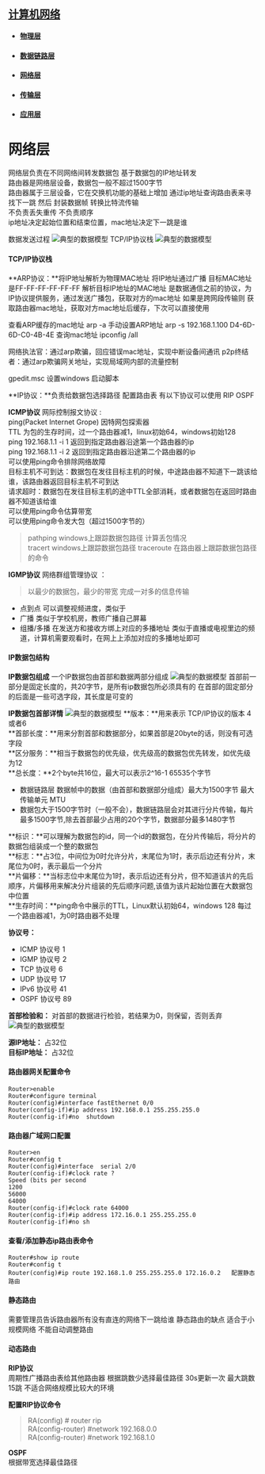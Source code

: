 ## [计算机网络](https://networkcv.github.io/2019/08/29/master/)
- #### [物理层](https://networkcv.github.io/2019/08/29/network-1-PhysicalLayer/)
- #### [数据链路层](https://networkcv.github.io/2019/08/29/network-2-DataLinkLayer/)
- #### [网络层](https://networkcv.github.io/2019/08/29/network-3-NetworkLayer/)
- #### [传输层](https://networkcv.github.io/2019/08/29/network-4-TransportLayer/)
- #### [应用层](https://networkcv.github.io/2019/08/29/network-5-ApplicationLayer/)

# 网络层

网络层负责在不同网络间转发数据包 基于数据包的IP地址转发  
路由器是网络层设备，数据包一般不超过1500字节  
路由器属于三层设备，它在交换机功能的基础上增加 通过ip地址查询路由表来寻找下一跳 然后 封装数据帧 转换比特流传输  
不负责丢失重传 不负责顺序  
ip地址决定起始位置和结束位置，mac地址决定下一跳是谁 

数据发送过程 ![典型的数据模型](./img/3-NetworkLayer/0.jpg)
TCP/IP协议栈 ![典型的数据模型](.\img\\3-NetworkLayer\1.jpg)

#### TCP/IP协议栈
**ARP协议：**将IP地址解析为物理MAC地址
将IP地址通过广播 目标MAC地址是FF-FF-FF-FF-FF-FF 解析目标IP地址的MAC地址
是数据通信之前的协议，为IP协议提供服务，通过发送广播包，获取对方的mac地址
如果是跨网段传输则 获取路由器mac地址，获取对方mac地址后缓存，下次可以直接使用

查看ARP缓存的mac地址 arp -a
手动设置ARP地址 arp -s 192.168.1.100 D4-6D-6D-C0-4B-4E
查询mac地址    ipconfig /all

网络执法官：通过arp欺骗，回应错误mac地址，实现中断设备间通讯
p2p终结者：通过arp欺骗网关地址，实现局域网内部的流量控制

gpedit.msc 设置windows 启动脚本

**IP协议：**负责给数据包选择路径 配置路由表 有以下协议可以使用 RIP OSPF 

**ICMP协议** 网际控制报文协议 :  
ping(Packet Internet Grope) 因特网包探索器   
TTL 为包的生存时间，过一个路由器减1，linux初始64，windows初始128  
ping 192.168.1.1 -i 1 返回到指定路由器沿途第一个路由器的ip  
ping 192.168.1.1 -i 2 返回到指定路由器沿途第二个路由器的ip  
可以使用ping命令排除网络故障  
目标主机不可到达：数据包在发往目标主机的时候，中途路由器不知道下一跳该给谁，该路由器返回目标主机不可到达  
请求超时：数据包在发往目标主机的途中TTL全部消耗，或者数据包在返回时路由器不知道该给谁  
可以使用ping命令估算带宽  
可以使用ping命令发大包（超过1500字节的）  

> pathping  windows上跟踪数据包路径 计算丢包情况  
> tracert   windows上跟踪数据包路径       traceroute  在路由器上跟踪数据包路径的命令  

**IGMP协议** 网络群组管理协议 ：
> 以最少的数据包，最少的带宽 完成一对多的信息传输
- 点到点  可以调整视频进度，类似于
- 广播   类似于学校机房，教师广播自己屏幕
- 组播/多播   在发送方和接收方绑上对应的多播地址 类似于直播或电视里边的频道，计算机需要观看时，在网上上添加对应的多播地址即可

#### IP数据包结构
**IP数据包组成**
一个IP数据包由首部和数据两部分组成
![典型的数据模型](.\img\\3-NetworkLayer\2.jpg)
首部前一部分是固定长度的，共20字节，是所有ip数据包所必须具有的
在首部的固定部分的后面是一些可选字段，其长度是可变的

**IP数据包首部详情** 
![典型的数据模型](.\img\\3-NetworkLayer\3.jpg)
**版本：**用来表示 TCP/IP协议的版本 4或者6  
**首部长度：**用来分割首部和数据部分，如果首部是20byte的话，则没有可选字段   
**区分服务：**相当于数据包的优先级，优先级高的数据包优先转发，如优先级为12  
**总长度：**2个byte共16位，最大可以表示2^16-1 65535个字节  
 - 数据链路层 数据帧中的数据（由首部和数据部分组成）最大为1500字节 最大传输单元 MTU
 - 数据包大于1500字节时（一般不会），数据链路层会对其进行分片传输，每片最多1500字节,除去首部最少占用的20个字节，数据部分最多1480字节

**标识：**可以理解为数据包的id，同一个id的数据包，在分片传输后，将分片的数据包组装成一个整的数据包  
**标志：**占3位，中间位为0时允许分片，末尾位为1时，表示后边还有分片，末尾位为0时，表示最后一个分片  
**片偏移：**当标志位中末尾位为1时，表示后边还有分片，但不知道该片的先后顺序，片偏移用来解决分片组装的先后顺序问题,该值为该片起始位置在大数据包中位置  
**生存时间：**ping命令中展示的TTL，Linux默认初始64，windows 128 每过一个路由器减1，为0时路由器不处理   

**协议号：**  
- ICMP 协议号 1  
- IGMP 协议号 2  
- TCP  协议号 6  
- UDP  协议号 17  
- IPv6 协议号 41  
- OSPF 协议号 89


**首部检验和：**  对首部的数据进行检验，若结果为0，则保留，否则丢弃  
![典型的数据模型](.\img\\3-NetworkLayer\4.jpg) 

**源IP地址：**  占32位  
**目标IP地址：**  占32位

#### 路由器网关配置命令

```doc
Router>enable
Router#configure terminal
Router(config)#interface fastEthernet 0/0
Router(config-if)#ip address 192.168.0.1 255.255.255.0
Router(config-if)#no  shutdown
```

#### 路由器广域网口配置

```doc
Router>en
Router#config t
Router(config)#interface  serial 2/0
Router(config-if)#clock rate ?
Speed (bits per second
1200           
56000          
64000          
Router(config-if)#clock rate 64000
Router(config-if)#ip address 172.16.0.1 255.255.255.0
Router(config-if)#no sh
```

#### 查看/添加静态ip路由表命令

```doc
Router#show ip route
Router#config t
Router(config)#ip route 192.168.1.0 255.255.255.0 172.16.0.2   配置静态路由  
```

#### 静态路由
需要管理员告诉路由器所有没有直连的网络下一跳给谁
静态路由的缺点 适合于小规模网络 不能自动调整路由

#### 动态路由
**RIP协议**  
周期性广播路由表给其他路由器 根据跳数少选择最佳路径 30s更新一次 最大跳数 15跳 不适合网络规模比较大的环境

**配置RIP协议命令**  
> RA(config) # router rip  
> RA(config-router) #network 192.168.0.0  
> RA(config-router) #network 192.168.1.0

**OSPF**   
根据带宽选择最佳路径